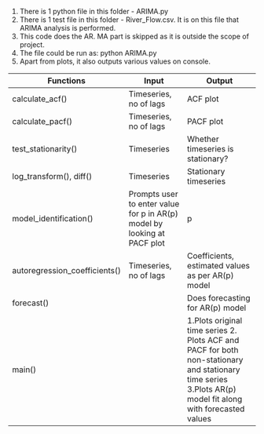 1. There is 1 python file in this folder - ARIMA.py
2. There is 1 test file in this folder - River_Flow.csv. It is on this file that ARIMA analysis is performed.
3. This code does the AR. MA part is skipped as it is outside the scope of project.
4. The file could be run as:  python ARIMA.py
5. Apart from plots, it also outputs various values on console.



Functions | Input | Output          
------------ | --------------- | ------------------
calculate_acf() | Timeseries, no of lags | ACF plot
calculate_pacf() | Timeseries, no of lags | PACF plot
test_stationarity() | Timeseries | Whether timeseries is stationary?
log_transform(), diff() | Timeseries | Stationary timeseries
model_identification() | Prompts user to enter value for p in AR(p) model by looking at PACF plot | p
autoregression_coefficients() | Timeseries, no of lags | Coefficients, estimated values as per AR(p) model
forecast() | | Does forecasting for AR(p) model
main() | | 1.Plots original time series 2. Plots ACF and PACF for both non-stationary and stationary time series 3.Plots AR(p) model fit along with forecasted values
